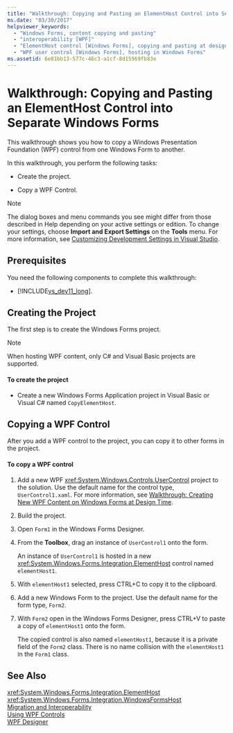 ```yaml
---
title: "Walkthrough: Copying and Pasting an ElementHost Control into Separate Windows Forms"
ms.date: "03/30/2017"
helpviewer_keywords: 
  - "Windows Forms, content copying and pasting"
  - "interoperability [WPF]"
  - "ElementHost control [Windows Forms], copying and pasting at design time"
  - "WPF user control [Windows Forms], hosting in Windows Forms"
ms.assetid: 6e81bb13-577c-46c3-a1cf-8d15969fb83e
---
```

# Walkthrough: Copying and Pasting an ElementHost Control into Separate Windows Forms
This walkthrough shows you how to copy a Windows Presentation Foundation (WPF) control from one Windows Form to another.  
  
 In this walkthrough, you perform the following tasks:  
  
-   Create the project.  
  
-   Copy a WPF Control.  
  
> [!NOTE]
>  The dialog boxes and menu commands you see might differ from those described in Help depending on your active settings or edition. To change your settings, choose **Import and Export Settings** on the **Tools** menu. For more information, see [Customizing Development Settings in Visual Studio](http://msdn.microsoft.com/library/22c4debb-4e31-47a8-8f19-16f328d7dcd3).  
  
## Prerequisites  
 You need the following components to complete this walkthrough:  
  
-   [!INCLUDE[vs_dev11_long](../../../../includes/vs-dev11-long-md.md)].  
  
## Creating the Project  
 The first step is to create the Windows Forms project.  
  
> [!NOTE]
>  When hosting WPF content, only C# and Visual Basic projects are supported.  
  
#### To create the project  
  
-   Create a new Windows Forms Application project in Visual Basic or Visual C# named `CopyElementHost`.  
  
## Copying a WPF Control  
 After you add a WPF control to the project, you can copy it to other forms in the project.  
  
#### To copy a WPF control  
  
1.  Add a new WPF <xref:System.Windows.Controls.UserControl> project to the solution. Use the default name for the control type, `UserControl1.xaml`. For more information, see [Walkthrough: Creating New WPF Content on Windows Forms at Design Time](../../../../docs/framework/winforms/advanced/walkthrough-creating-new-wpf-content-on-windows-forms-at-design-time.md).  
  
2.  Build the project.  
  
3.  Open `Form1` in the Windows Forms Designer.  
  
4.  From the **Toolbox**, drag an instance of `UserControl1` onto the form.  
  
     An instance of `UserControl1` is hosted in a new <xref:System.Windows.Forms.Integration.ElementHost> control named `elementHost1`.  
  
5.  With `elementHost1` selected, press CTRL+C to copy it to the clipboard.  
  
6.  Add a new Windows Form to the project. Use the default name for the form type, `Form2`.  
  
7.  With `Form2` open in the Windows Forms Designer, press CTRL+V to paste a copy of `elementHost1` onto the form.  
  
     The copied control is also named `elementHost1`, because it is a private field of the `Form2` class. There is no name collision with the `elementHost1` in the `Form1` class.  
  
## See Also  
 <xref:System.Windows.Forms.Integration.ElementHost>  
 <xref:System.Windows.Forms.Integration.WindowsFormsHost>  
 [Migration and Interoperability](../../../../docs/framework/wpf/advanced/migration-and-interoperability.md)  
 [Using WPF Controls](../../../../docs/framework/winforms/advanced/using-wpf-controls.md)  
 [WPF Designer](http://msdn.microsoft.com/library/c6c65214-8411-4e16-b254-163ed4099c26)
